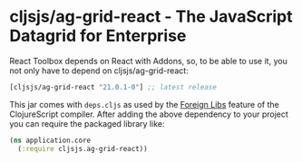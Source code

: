 # cljsjs/ag-grid-react - The JavaScript Datagrid for Enterprise

React Toolbox depends on React with Addons, so, to be able to use it, you not only have to depend on
cljsjs/ag-grid-react:

[](dependency)
```clojure
[cljsjs/ag-grid-react "21.0.1-0"] ;; latest release
```
[](/dependency)

This jar comes with `deps.cljs` as used by the [Foreign Libs][flibs] feature
of the ClojureScript compiler. After adding the above dependency to your project
you can require the packaged library like:

```clojure
(ns application.core
  (:require cljsjs.ag-grid-react))
```

[flibs]: https://clojurescript.org/reference/packaging-foreign-deps
